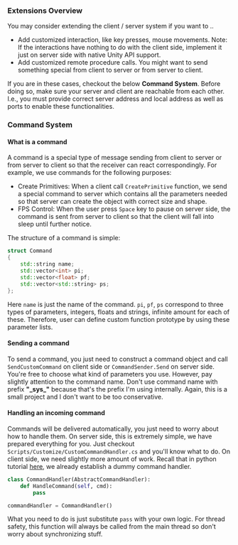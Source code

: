 ### Extensions Overview
You may consider extending the client / server system if you want to ..
+ Add customized interaction, like key presses, mouse movements. Note: If the interactions have nothing to do with the client side, implement it just on server side with native Unity API support. 
+ Add customized remote procedure calls. You might want to send something special from client to server or from server to client. 

If you are in these cases, checkout the below **Command System**. Before doing so, make sure your server and client are reachable from each other. I.e., you must provide correct server address and local address as well as ports to enable these functionalities. 

### Command System
#### What is a command
A command is a special type of message sending from client to server or from server to client so that the receiver can react correspondingly. For example, we use commands for the following purposes:
+ Create Primitives: When a client call ```CreatePrimitive``` function, we send a special command to server which contains all the parameters needed so that server can create the object with correct size and shape.
+ FPS Control: When the user press ```Space``` key to pause on server side, the command is sent from server to client so that the client will fall into sleep until further notice.

The structure of a command is simple:
```c++
struct Command
{
    std::string name;
    std::vector<int> pi;
    std::vector<float> pf;
    std::vector<std::string> ps;
};
```
Here ```name``` is just the name of the command. ```pi```, ```pf```, ```ps``` correspond to three types of parameters, integers, floats and strings, infinite amount for each of these. Therefore, user can define custom function prototype by using these parameter lists.

#### Sending a command
To send a command, you just need to construct a command object and call ```SendCustomCommand``` on client side or ```CommandSender.Send``` on server side. You're free to choose what kind of parameters you use. However, pay slightly attention to the command name. Don't use command name with prefix **"\_sys\_"** because that's the prefix I'm using internally. Again, this is a small project and I don't want to be too conservative. 

#### Handling an incoming command
Commands will be delivered automatically, you just need to worry about how to handle them. On server side, this is extremely simple, we have prepared everything for you. Just checkout ```Scripts/Customize/CustomCommandHandler.cs``` and you'll know what to do. On client side, we need slightly more amount of work. Recall that in python tutorial [here](https://github.com/arpspoof/UnityKinematics/wiki/Client-Side-Usage-~-Start-Up#a-quick-python-client-tutorial), we already establish a dummy command handler. 
```python
class CommandHandler(AbstractCommandHandler):
    def HandleCommand(self, cmd):
        pass

commandHandler = CommandHandler()
```
What you need to do is just substitute ```pass``` with your own logic. For thread safety, this function will always be called from the main thread so don't worry about synchronizing stuff. 
